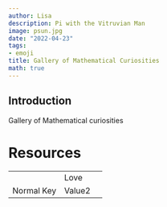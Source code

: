 ```yaml
---
author: Lisa
description: Pi with the Vitruvian Man
image: psun.jpg
date: "2022-04-23"
tags:
- emoji
title: Gallery of Mathematical Curiosities
math: true
---
```


## Introduction
Gallery of Mathematical curiosities 

# Resources
|   |   ||
|---|---| ---|
||Love | |
| Normal Key | Value2 ||

<!-- ![drawing](/images/summary.png "cap") -->
